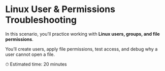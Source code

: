 # Linux User & Permissions Troubleshooting

In this scenario, you’ll practice working with **Linux users, groups, and file permissions**.

You’ll create users, apply file permissions, test access, and debug why a user cannot open a file.

⏱ Estimated time: 20 minutes
